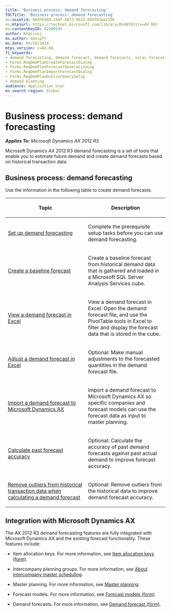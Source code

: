 ```yaml
---
title: 'Business process: demand forecasting'
TOCTitle: 'Business process: demand forecasting'
ms:assetid: b697648d-244f-4873-9b32-669f62ea215b
ms:mtpsurl: https://technet.microsoft.com/library/Dn497821(v=AX.60)
ms:contentKeyID: 62200143
author: Khairunj
ms.author: daxcpft
ms.date: 04/18/2014
mtps_version: v=AX.60
f1_keywords:
- demand forecasting, demand forecast, demand forecasts, sales forecast, sales forecasts, forecasting setup, baseline forecast, historical forecast, adjusted forecast
- Forms.ReqDemPlanCreateForecastDialog
- Forms.ReqDemPlanForecastGenerationLog
- Forms.ReqDemPlanImportForecastDialog
- Forms.ReqDemPlanOutlierQuerySetup
- demand planning
audience: Application User
ms.search.region: Global
---
```


# Business process: demand forecasting 


_**Applies To:** Microsoft Dynamics AX 2012 R3_

Microsoft Dynamics AX 2012 R3 demand forecasting is a set of tools that enable you to estimate future demand and create demand forecasts based on historical transaction data.

## Business process: demand forecasting

Use the information in the following table to create demand forecasts.

<table>
<colgroup>
<col style="width: 50%" />
<col style="width: 50%" />
</colgroup>
<thead>
<tr class="header">
<th><p>Topic</p></th>
<th><p>Description</p></th>
</tr>
</thead>
<tbody>
<tr class="odd">
<td><p><a href="set-up-demand-forecasting.md">Set up demand forecasting</a></p></td>
<td><p>Complete the prerequisite setup tasks before you can use demand forecasting.</p></td>
</tr>
<tr class="even">
<td><p><a href="create-a-baseline-forecast.md">Create a baseline forecast</a></p></td>
<td><p>Create a baseline forecast from historical demand data that is gathered and loaded in a Microsoft SQL Server Analysis Services cube.</p></td>
</tr>
<tr class="odd">
<td><p><a href="view-a-demand-forecast-in-excel.md">View a demand forecast in Excel</a></p></td>
<td><p>View a demand forecast in Excel. Open the demand forecast file, and use the PivotTable tools in Excel to filter and display the forecast data that is stored in the cube.</p></td>
</tr>
<tr class="even">
<td><p><a href="adjust-a-demand-forecast-in-excel.md">Adjust a demand forecast in Excel</a></p></td>
<td><p>Optional: Make manual adjustments to the forecasted quantities in the demand forecast file.</p></td>
</tr>
<tr class="odd">
<td><p><a href="import-a-demand-forecast-to-microsoft-dynamics-ax.md">Import a demand forecast to Microsoft Dynamics AX</a></p></td>
<td><p>Import a demand forecast to Microsoft Dynamics AX so specific companies and forecast models can use the forecast data as input to master planning.</p></td>
</tr>
<tr class="even">
<td><p><a href="calculate-past-forecast-accuracy.md">Calculate past forecast accuracy</a></p></td>
<td><p>Optional: Calculate the accuracy of past demand forecasts against past actual demand to improve forecast accuracy.</p></td>
</tr>
<tr class="odd">
<td><p><a href="remove-outliers-from-historical-transaction-data-when-calculating-a-demand-forecast.md">Remove outliers from historical transaction data when calculating a demand forecast</a></p></td>
<td><p>Optional: Remove outliers from the historical data to improve demand forecast accuracy.</p></td>
</tr>
</tbody>
</table>


## Integration with Microsoft Dynamics AX

The AX 2012 R3 demand forecasting features are fully integrated with Microsoft Dynamics AX and the existing forecast functionality. These features include:

  - Item allocation keys. For more information, see [Item allocation keys (form)](https://technet.microsoft.com/library/aa590322\(v=ax.60\)).

  - Intercompany planning groups. For more information, see [About intercompany master scheduling](about-intercompany-master-scheduling.md).

  - Master planning. For more information, see [Master planning](master-planning.md).

  - Forecast models. For more information, see [Forecast models (form)](https://technet.microsoft.com/library/aa620573\(v=ax.60\)).

  - Demand forecasts. For more information, see [Demand forecast (form)](https://technet.microsoft.com/library/aa499758\(v=ax.60\)).

  


